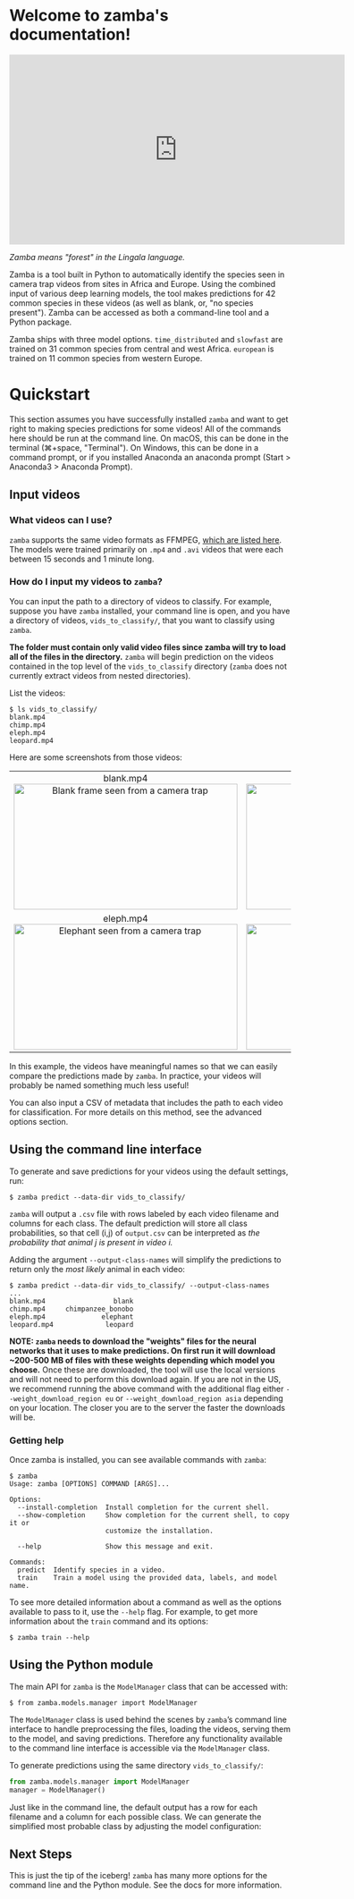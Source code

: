 Welcome to zamba's documentation!
=================================


<div class="embed-responsive embed-responsive-16by9" width=500>
    <iframe width=600 height=340 class="embed-responsive-item" src="https://s3.amazonaws.com/drivendata-public-assets/monkey-vid.mp4" frameborder="0" allowfullscreen=""></iframe>
</div>

*Zamba means "forest" in the Lingala language.*

Zamba is a tool built in Python to automatically identify the species seen
in camera trap videos from sites in Africa and Europe. Using the combined
input of various deep learning models, the tool makes predictions for 42
common species in these videos (as well as blank, or, "no species present").
Zamba can be accessed as both a command-line tool and a Python package.

Zamba ships with three model options. `time_distributed` and `slowfast` are trained 
on 31 common species from central and west Africa. `european` is trained on 11 common
species from western Europe.

# Quickstart

This section assumes you have successfully installed `zamba` and want to get
right to making species predictions for some videos! All of the commands here should be run at the command line. On
macOS, this can be done in the terminal (⌘+space, "Terminal"). On Windows, this can be done in a command prompt, or if you installed Anaconda an anaconda prompt (Start > Anaconda3 > Anaconda Prompt).

## Input videos

### What videos can I use?

`zamba` supports the same video formats as FFMPEG, [which are listed here](https://www.ffmpeg.org/general.html#Supported-File-Formats_002c-Codecs-or-Features). The models were trained primarily on `.mp4` and `.avi` videos that were each between 15 seconds and 1 minute long.

### How do I input my videos to `zamba`?

You can input the path to a directory of videos to classify. For example,
suppose you have `zamba` installed, your command line is open, and you have a
directory of videos, `vids_to_classify/`, that you want to classify using
`zamba`.

**The folder must contain only valid video files since zamba will try to load all of the files in the directory.**
`zamba` will begin prediction on the videos contained in the top level of the `vids_to_classify` directory (`zamba` does not currently extract videos from nested directories).

List the videos:

```console
$ ls vids_to_classify/
blank.mp4
chimp.mp4
eleph.mp4
leopard.mp4
```

Here are some screenshots from those videos:
<table class="table">
  <tbody>
    <tr>
      <td style="text-align:center">blank.mp4<br/>
        <img src="https://s3.amazonaws.com/drivendata-public-assets/zamba-2-blank.png" alt="Blank frame seen from a camera trap" style="width:400px;height:225px;"/>
      </td>
      <td style="text-align:center">chimp.mp4<br/>
        <img src="https://s3.amazonaws.com/drivendata-public-assets/zamba-2-chimp.png" alt="Leopard seen from a camera trap" style="width:400px;height:225px;"/>
      </td>
    </tr>
    <tr>
      <td style="text-align:center">eleph.mp4<br/>
        <img src="https://s3.amazonaws.com/drivendata-public-assets/zamba-2-eleph.png" alt="Elephant seen from a camera trap" style="width:400px;height:225;">
      </td>
      <td style="text-align:center">leopard.mp4<br/>
        <img src="https://s3.amazonaws.com/drivendata-public-assets/zamba-2-leopard.png" alt="cat" style="width:400px;height:225px;"/>
      </td>
    </tr>
  </tbody>
</table>

In this example, the videos have meaningful names so that we can easily
compare the predictions made by `zamba`. In practice, your videos will
probably be named something much less useful!

You can also input a CSV of metadata that includes the path to each video
for classification. For more details on this method, see the advanced options <!-- TODO: add link><!--> section.

## Using the command line interface

To generate and save predictions for your videos using the default settings, run:

```console
$ zamba predict --data-dir vids_to_classify/
```

`zamba` will output a `.csv` file with rows labeled by each video filename and columns for each class. The default prediction will store all class probabilities, so that cell (i,j) of `output.csv` can be interpreted as *the probability that animal j is present in video i.*

Adding the argument `--output-class-names` will simplify the predictions to return only the *most likely* animal in each video:

```console
$ zamba predict --data-dir vids_to_classify/ --output-class-names
...
blank.mp4                 blank
chimp.mp4     chimpanzee_bonobo
eleph.mp4              elephant
leopard.mp4             leopard
```

**NOTE: `zamba` needs to download the "weights" files for the neural networks that it uses to make predictions. On first run it will download ~200-500 MB of files with these weights depending which model you choose.** 
Once these are downloaded, the tool will use the local versions and will not need to perform this download again. If you are not in the US, we recommend running the above command with the additional flag either `--weight_download_region eu` or `--weight_download_region asia` depending on your location. The closer you are to the server the faster the downloads will be.

### Getting help

Once zamba is installed, you can see available commands with `zamba`:

```console
$ zamba
Usage: zamba [OPTIONS] COMMAND [ARGS]...

Options:
  --install-completion  Install completion for the current shell.
  --show-completion     Show completion for the current shell, to copy it or
                        customize the installation.

  --help                Show this message and exit.

Commands:
  predict  Identify species in a video.
  train    Train a model using the provided data, labels, and model name.
```

To see more detailed information about a command as well as the
options available to pass to it, use the `--help` flag. For example, to get more
information about the `train` command and its options:

```console
$ zamba train --help
```

## Using the Python module

The main API for `zamba` is the `ModelManager` class that can be accessed with:

```console
$ from zamba.models.manager import ModelManager
```

The `ModelManager` class is used behind the scenes by `zamba`’s command line interface to handle preprocessing the files, loading the videos, serving them to the model, and saving predictions. Therefore any functionality available to the command line interface is accessible via the `ModelManager` class.

To generate predictions using the same directory `vids_to_classify/`:
<!-- TODO: does it still default to time_distributed or does a model name have to be passed?><!-->
<!-- TODO: placeholder, come  back to this when clearer how python module works><!-->
```python
from zamba.models.manager import ModelManager
manager = ModelManager()
```

Just like in the command line, the default output has a row for each filename and a column for each possible class. 
We can generate the simplified most probable class by adjusting the model configuration:
<!-- TODO: add><!-->

<!-- TODO: add how to specify weight download region><!-->

## Next Steps

This is just the tip of the iceberg! `zamba` has many more options for the command line
and the Python module. See the docs for more information.
